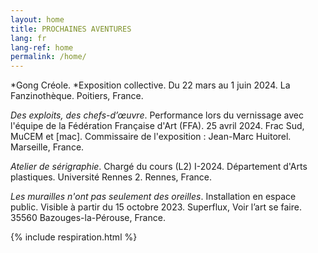 ```yaml
---
layout: home
title: PROCHAINES AVENTURES
lang: fr
lang-ref: home
permalink: /home/
---
```


*Gong Créole. *Exposition collective. Du 22 mars au 1 juin 2024. La Fanzinothèque. Poitiers, France.

*Des exploits, des chefs-d’œuvre*. Performance lors du vernissage avec l'équipe de la Fédération Française d'Art (FFA). 25 avril 2024. Frac Sud, MuCEM et \[mac]. Commissaire de l'exposition : Jean-Marc Huitorel. Marseille, France.

*Atelier de sérigraphie*. Chargé du cours (L2) I-2024. Département d'Arts plastiques. Université Rennes 2. Rennes, France.

*Les murailles n'ont pas seulement des oreilles*. Installation en espace public. Visible à partir du 15 octobre 2023. Superflux, Voir l’art se faire. 35560 Bazouges-la-Pérouse, France.

{% include respiration.html %}
